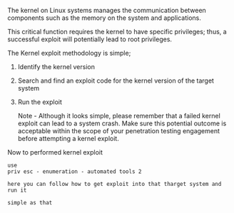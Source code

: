 The kernel on Linux systems manages the communication between components such as the memory on the system and applications. 

This critical function requires the kernel to have specific privileges; thus, a successful exploit will potentially lead to root privileges.

The Kernel exploit methodology is simple;

1.  Identify the kernel version
2.  Search and find an exploit code for the kernel version of the target system
3.  Run the exploit

	Note - Although it looks simple, please remember that a failed kernel exploit can lead to a system crash. Make sure this potential outcome is acceptable within the scope of your penetration testing engagement before attempting a kernel exploit.


Now to performed kernel exploit

	use 
	priv esc - enumeration - automated tools 2 

	here you can follow how to get exploit into that tharget system and run it

	simple as that



